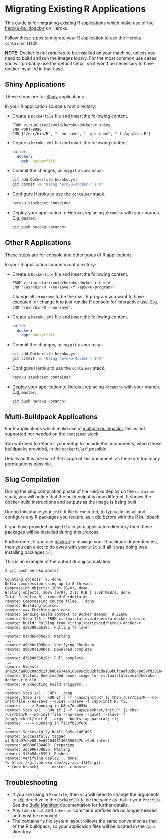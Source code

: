 # Migrating Existing R Applications

This guide is for migrating existing R applications which make use of the [heroku-buildpack-r][1] on Heroku.

Follow these steps to migrate your R application to use the Heroku `container` stack.

**NOTE**: Docker *is not required* to be installed on your machine, unless you need to build and run the images locally. For the most common use cases, you will probably use the default setup, so it won't be necessary to have docker installed in that case.

## Shiny Applications

These steps are for [Shiny][2] applications.

In your R application source's root directory:

* Create a `Dockerfile` file and insert the following content.

  ```
  FROM virtualstaticvoid/heroku-docker-r:shiny
  ENV PORT=8080
  CMD ["/usr/bin/R", "--no-save", "--gui-none", "-f /app/run.R"]
  ```

* Create a `heroku.yml` file and insert the following content.

  ```yaml
  build:
    docker:
      web: Dockerfile
  ```

* Commit the changes, using `git` as per usual.

  ```bash
  git add Dockerfile heroku.yml
  git commit -m "Using heroku-docker-r FTW"
  ```

* Configure Heroku to use the `container` stack.

  ```bash
  heroku stack:set container
  ```

* Deploy your application to Heroku, replacing `<branch>` with your branch. E.g. `master`.

  ```bash
  git push heroku <branch>
  ```

## Other R Applications

These steps are for console and other types of R applications.

In your R application source's root directory:

* Create a `Dockerfile` file and insert the following content.

  ```
  FROM virtualstaticvoid/heroku-docker-r:build
  CMD "/usr/bin/R --no-save -f /app/<R-program>"
  ```

  Change `<R-program>` to be the main R program you want to have executed, or change it to just run the R console for interactive use. E.g. `CMD "/usr/bin/R --no-save"`.

* Create a `heroku.yml` file and insert the following content.

  ```yaml
  build:
    docker:
      app: Dockerfile
  ```

* Commit the changes, using `git` as per usual.

  ```bash
  git add Dockerfile heroku.yml
  git commit -m "Using heroku-docker-r FTW"
  ```

* Configure Heroku to use the `container` stack.

  ```bash
  heroku stack:set container
  ```

* Deploy your application to Heroku, replacing `<branch>` with your branch. E.g. `master`.

  ```bash
  git push heroku <branch>
  ```

## Multi-Buildpack Applications

For R applications which make use of [multiple buildpacks][5], this is not supported _nor needed_ on the `container` stack.

You will need to refactor your setup to include the components, which those buildpacks provided, in the `Dockerfile` if possible.

Details on this are out of the scope of this document, as there are too many permutations possible.

## Slug Compilation

During the slug compilation phase of the Heroku deploy on the `container` stack, you will notice that the build output is now different. It shows the docker build instructions and outputs as the image is being built.

During this phase your `init.R` file is executed, to typically install and configure any R packages you require, as it did before with the R buildpack.

If you have provided an `Aptfile` in your application directory then those packages will be installed during this process.

Furthermore, if you use [packrat][3] to manage your R package dependencies, then you can elect to do away with your `init.R` if all it was doing was installing packages :-).

This is an example of the output during compilation:

```
$ git push heroku master

Counting objects: 9, done.
Delta compression using up to 8 threads.
Compressing objects: 100% (6/6), done.
Writing objects: 100% (9/9), 2.17 KiB | 1.08 MiB/s, done.
Total 9 (delta 0), reused 0 (delta 0)
remote: Compressing source files... done.
remote: Building source:
remote: === Fetching app code
remote: Sending build context to Docker daemon  9.216kB
remote: Step 1/5 : FROM virtualstaticvoid/heroku-docker-r:build
remote: build: Pulling from virtualstaticvoid/heroku-docker-r
remote: d3938036b19c: Pulling fs layer
...
remote: 817da545be2b: Waiting
...
remote: a9b30c108bda: Verifying Checksum
remote: a9b30c108bda: Download complete
...
remote: d3938036b19c: Pull complete
...
remote: Digest: sha256:a88020addc2f8b80e674eb169e09c5b02bf1da169b6fcaef02b87b059fd38164
remote: Status: Downloaded newer image for virtualstaticvoid/heroku-docker-r:build
remote: # Executing build triggers...
...
remote: Step 1/1 : COPY . /app
remote: Step 1/1 : RUN if [ -f "/app/init.R" ]; then /usr/bin/R --no-init-file --no-save --quiet --slave -f /app/init.R; fi;
remote:  ---> Running in b8ec7dab059a
remote: Step 1/1 : RUN if [ -f "/app/packrat/init.R" ]; then /usr/bin/R --no-init-file --no-save --quiet --slave -f /app/packrat/init.R --args --bootstrap-packrat; fi;
remote:  ---> Running in f15cfb28f0c6
...
remote: Successfully built 9a5ca146f496
remote: Successfully tagged a4d0f4b97ebe88c0e65264081366350647bfc9b6:latest
remote: a0638673a463: Preparing
remote: 3d3996739656: Waiting
remote: 3f8b58dc539d: Pushed
remote: Verifying deploy... done.
To https://git.heroku.com/xyz-abc-12345.git
 * [new branch]      master -> master
```

## Troubleshooting

* If you are using a `Procfile`, then you will need to change the arguments to [`CMD`][4] directive in the `Dockerfile` to be the same as that in your `Procfile`. See the [Build Manifest][9] documentation for further details.
* Any `fakechroot` and `fakeroot` command prefixes are no longer needed and must be removed.
* The container's file system layout follows the same convention as that of the R buildpack, so your application files will be located in the `/app` directory.

[1]: https://github.com/virtualstaticvoid/heroku-buildpack-r
[2]: https://shiny.rstudio.com
[3]: http://rstudio.github.io/packrat
[4]: https://docs.docker.com/v17.09/engine/reference/builder/#cmd
[5]: https://devcenter.heroku.com/articles/using-multiple-buildpacks-for-an-app
[6]: https://docs.docker.com/engine/reference/builder
[7]: https://devcenter.heroku.com/articles/container-registry-and-runtime#unsupported-dockerfile-commands
[8]: https://docs.docker.com/develop/develop-images/multistage-build
[9]: https://devcenter.heroku.com/articles/heroku-yml-build-manifest#defining-the-process-to-run
[10]: https://cran.r-project.org/web/packages/gmp/index.html
